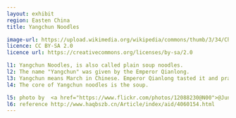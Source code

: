 ```yaml
---
layout: exhibit
region: Easten China
title: Yangchun Noodles

image-url: https://upload.wikimedia.org/wikipedia/commons/thumb/3/34/ChineseNoodles.jpg/1920px-ChineseNoodles.jpg
licence: CC BY-SA 2.0
licence url: https://creativecommons.org/licenses/by-sa/2.0

l1: Yangchun Noodles, is also called plain soup noodles.
l2: The name "Yangchun" was given by the Emperor Qianlong. 
l3: Yangchun means March in Chinese. Emperor Qianlong tasted it and praised in March, and granted the name "Yangchun noodles".
l4: The core of Yangchun noodles is the soup.

l5: photo by  <a href="https://www.flickr.com/photos/12088230@N00">@Jun</a> at Flickr
l6: reference http://www.haqbszb.cn/Article/index/aid/4060154.html
---
```

